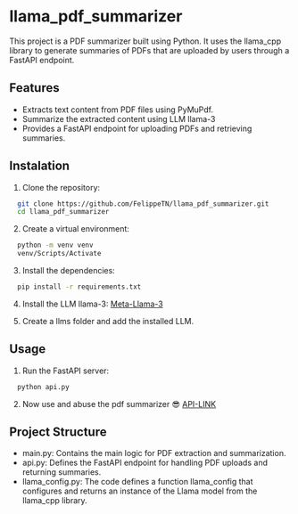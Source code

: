 # llama_pdf_summarizer

This project is a PDF summarizer built using Python. It uses the llama_cpp library to generate summaries of PDFs that are uploaded by users through a FastAPI endpoint.

## Features

- Extracts text content from PDF files using PyMuPdf.
- Summarize the extracted content using LLM llama-3
- Provides a FastAPI endpoint for uploading PDFs and retrieving summaries.

## Instalation

1. Clone the repository:

```bash
  git clone https://github.com/FelippeTN/llama_pdf_summarizer.git
  cd llama_pdf_summarizer
```

2. Create a virtual environment:

```bash
  python -m venv venv
  venv/Scripts/Activate
```

3. Install the dependencies:

```bash
  pip install -r requirements.txt
```

4. Install the LLM llama-3: [Meta-Llama-3](https://huggingface.co/hyhf/Meta-Llama-3-8B-Instruct-Q4_K_M-GGUF/blob/main/meta-llama-3-8b-instruct-q4_k_m.gguf)

5. Create a llms folder and add the installed LLM.

## Usage

1. Run the FastAPI server:
```bash
  python api.py
```

2. Now use and abuse the pdf summarizer 😎 [API-LINK](http://localhost:8000/docs#)

## Project Structure

- main.py: Contains the main logic for PDF extraction and summarization.
- api.py: Defines the FastAPI endpoint for handling PDF uploads and returning summaries.
- llama_config.py: The code defines a function llama_config that configures and returns an instance of the Llama model from the llama_cpp library.